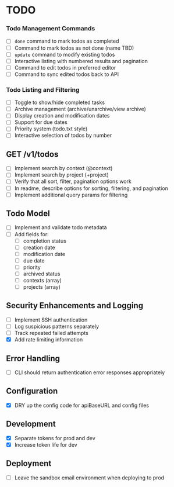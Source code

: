 # TODO

### Todo Management Commands

- [ ] `done` command to mark todos as completed
- [ ] Command to mark todos as not done (name TBD)
- [ ] `update` command to modify existing todos
- [ ] Interactive listing with numbered results and pagination
- [ ] Command to edit todos in preferred editor
- [ ] Command to sync edited todos back to API

### Todo Listing and Filtering

- [ ] Toggle to show/hide completed tasks
- [ ] Archive management (archive/unarchive/view archive)
- [ ] Display creation and modification dates
- [ ] Support for due dates
- [ ] Priority system (todo.txt style)
- [ ] Interactive selection of todos by number

## GET /v1/todos

- [ ] Implement search by context (@context)
- [ ] Implement search by project (+project)
- [ ] Verify that all sort, filter, pagination options work
- [ ] In readme, describe options for sorting, filtering, and pagination
- [ ] Implement additional query params for filtering

## Todo Model

- [ ] Implement and validate todo metadata
- [ ] Add fields for:
  - [ ] completion status
  - [ ] creation date
  - [ ] modification date
  - [ ] due date
  - [ ] priority
  - [ ] archived status
  - [ ] contexts (array)
  - [ ] projects (array)

## Security Enhancements and Logging

- [ ] Implement SSH authentication
- [ ] Log suspicious patterns separately
- [ ] Track repeated failed attempts
- [x] Add rate limiting information

## Error Handling

- [ ] CLI should return authentication error responses appropriately

## Configuration

- [x] DRY up the config code for apiBaseURL and config files

## Development

- [x] Separate tokens for prod and dev
- [x] Increase token life for dev

## Deployment

- [ ] Leave the sandbox email environment when deploying to prod
